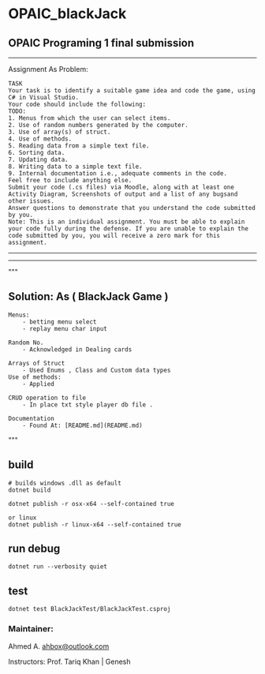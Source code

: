 # OPAIC_blackJack
## OPAIC Programing 1 final submission

---
Assignment As Problem: 
   
    TASK
    Your task is to identify a suitable game idea and code the game, using C# in Visual Studio.
    Your code should include the following:
    TODO:
    1. Menus from which the user can select items.
    2. Use of random numbers generated by the computer.
    3. Use of array(s) of struct.
    4. Use of methods.
    5. Reading data from a simple text file.
    6. Sorting data.
    7. Updating data.
    8. Writing data to a simple text file.
    9. Internal documentation i.e., adequate comments in the code.
    Feel free to include anything else.
    Submit your code (.cs files) via Moodle, along with at least one Activity Diagram, Screenshots of output and a list of any bugsand other issues.
    Answer questions to demonstrate that you understand the code submitted by you.
    Note: This is an individual assignment. You must be able to explain your code fully during the defense. If you are unable to explain the code submitted by you, you will receive a zero mark for this assignment.

---


--- 
"""
## Solution: As ( BlackJack Game )

    Menus: 
        - betting menu select
        - replay menu char input

    Random No.
        - Acknowledged in Dealing cards

    Arrays of Struct
        - Used Enums , Class and Custom data types
    Use of methods: 
        - Applied

    CRUD operation to file
        - In place txt style player db file .

    Documentation
        - Found At: [README.md](README.md)


"""

## build
```
# builds windows .dll as default
dotnet build

dotnet publish -r osx-x64 --self-contained true

or linux
dotnet publish -r linux-x64 --self-contained true

```
## run debug
```
dotnet run --verbosity quiet
```

## test

```
dotnet test BlackJackTest/BlackJackTest.csproj
```
### Maintainer:
Ahmed A. <ahbox@outlook.com>

Instructors: Prof. Tariq Khan | Genesh 


